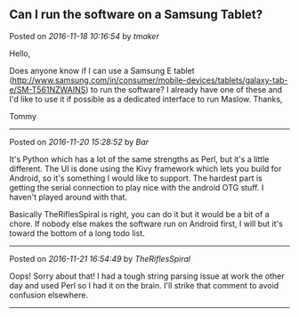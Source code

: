 ## Can I run the software on a Samsung Tablet?
Posted on *2016-11-18 10:16:54* by *tmaker*

Hello, 

Does anyone know if I can use a Samsung E tablet (http://www.samsung.com/in/consumer/mobile-devices/tablets/galaxy-tab-e/SM-T561NZWAINS) to run the software?  I already have one of these and I'd like to use it if possible as a dedicated interface to run Maslow.  Thanks,

Tommy

---

Posted on *2016-11-20 15:28:52* by *Bar*

It's Python which has a lot of the same strengths as Perl, but it's a little different. The UI is done using the Kivy framework which lets you build for Android, so it's something I would like to support. The hardest part is getting the serial connection to play nice with the android OTG stuff. I haven't played around with that. 

Basically TheRiflesSpiral is right, you can do it but it would be a bit of a chore. If nobody else makes the software run on Android first, I will but it's toward the bottom of a long todo list.

---

Posted on *2016-11-21 16:54:49* by *TheRiflesSpiral*

Oops! Sorry about that! I had a tough string parsing issue at work the other day and used Perl so I had it on the brain. I'll strike that comment to avoid confusion elsewhere.

---

